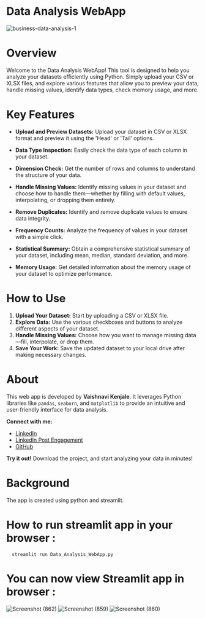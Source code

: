 # Data Analysis WebApp

![business-data-analysis-1](https://github.com/user-attachments/assets/8ff50234-9454-44b2-9cb8-e8f53c456c41)

# Overview

Welcome to the Data Analysis WebApp! This tool is designed to help you analyze your datasets efficiently using Python. Simply upload your CSV or XLSX files, and explore various features that allow you to preview your data, handle missing values, identify data types, check memory usage, and more.

# Key Features

- **Upload and Preview Datasets:** Upload your dataset in CSV or XLSX format and preview it using the 'Head' or 'Tail' options.

- **Data Type Inspection:** Easily check the data type of each column in your dataset.

- **Dimension Check:** Get the number of rows and columns to understand the structure of your data.

- **Handle Missing Values:** Identify missing values in your dataset and choose how to handle them—whether by filling with default values, interpolating, or dropping them entirely.

- **Remove Duplicates:** Identify and remove duplicate values to ensure data integrity.

- **Frequency Counts:** Analyze the frequency of values in your dataset with a simple click.

- **Statistical Summary:** Obtain a comprehensive statistical summary of your dataset, including mean, median, standard deviation, and more.

- **Memory Usage:** Get detailed information about the memory usage of your dataset to optimize performance.

# How to Use

1. **Upload Your Dataset:** Start by uploading a CSV or XLSX file.
2. **Explore Data:** Use the various checkboxes and buttons to analyze different aspects of your dataset.
3. **Handle Missing Values:** Choose how you want to manage missing data—fill, interpolate, or drop them.
4. **Save Your Work:** Save the updated dataset to your local drive after making necessary changes.

# About

This web app is developed by **Vaishnavi Kenjale**. It leverages Python libraries like `pandas`, `seaborn`, and `matplotlib` to provide an intuitive and user-friendly interface for data analysis.

**Connect with me:**
- [LinkedIn](https://www.linkedin.com/in/vaishnavikenjale/)
- [LinkedIn Post Engagement](https://www.linkedin.com/feed/update/urn:li:activity:7234574557553074176/)
- [GitHub](https://github.com/VaishnaviKenjale)

**Try it out!** Download the project, and start analyzing your data in minutes!

# Background

The app is created using python and streamlit.


# How to run streamlit app in your browser : 
      streamlit run Data_Analysis_WebApp.py

# You can now view Streamlit app in browser :

![Screenshot (862)](https://github.com/user-attachments/assets/fba0ded7-26fa-4fbe-83e7-a302a5c5b0b5)
![Screenshot (859)](https://github.com/user-attachments/assets/18ae93a6-5fd9-436b-96b4-365e0c4dffb0)
![Screenshot (860)](https://github.com/user-attachments/assets/393833f3-ebc4-4fef-9d59-098151af0063)
